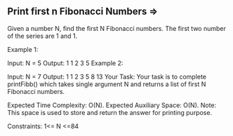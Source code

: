 Print first n Fibonacci Numbers =>
-------------------------------


Given a number N, find the first N Fibonacci numbers. The first two number of the series are 1 and 1.

Example 1:

Input:
N = 5
Output: 1 1 2 3 5
Example 2:

Input:
N = 7
Output: 1 1 2 3 5 8 13
Your Task:
Your task is to complete printFibb() which takes single argument N and returns a list of first N Fibonacci numbers.

Expected Time Complexity: O(N).
Expected Auxiliary Space: O(N).
Note: This space is used to store and return the answer for printing purpose.

Constraints:
1<= N <=84

